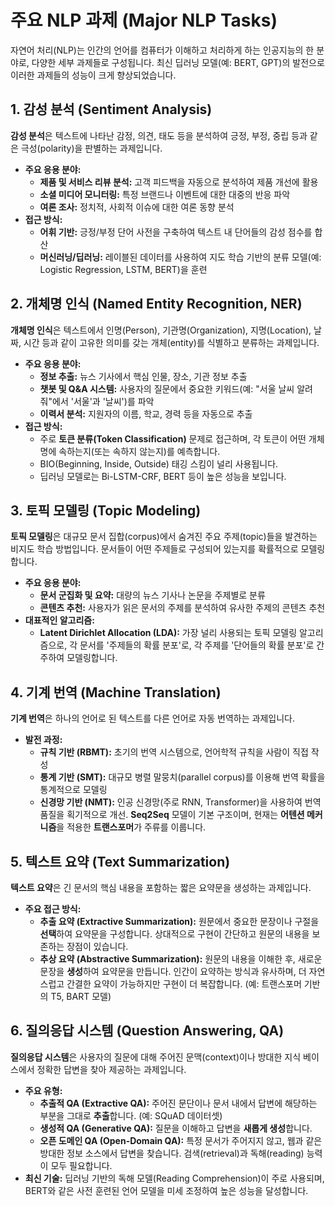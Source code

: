 # 주요 NLP 과제 (Major NLP Tasks)

자연어 처리(NLP)는 인간의 언어를 컴퓨터가 이해하고 처리하게 하는 인공지능의 한 분야로, 다양한 세부 과제들로 구성됩니다. 최신 딥러닝 모델(예: BERT, GPT)의 발전으로 이러한 과제들의 성능이 크게 향상되었습니다.

## 1. 감성 분석 (Sentiment Analysis)

**감성 분석**은 텍스트에 나타난 감정, 의견, 태도 등을 분석하여 긍정, 부정, 중립 등과 같은 극성(polarity)을 판별하는 과제입니다.

- **주요 응용 분야:**
  - **제품 및 서비스 리뷰 분석:** 고객 피드백을 자동으로 분석하여 제품 개선에 활용
  - **소셜 미디어 모니터링:** 특정 브랜드나 이벤트에 대한 대중의 반응 파악
  - **여론 조사:** 정치적, 사회적 이슈에 대한 여론 동향 분석
- **접근 방식:**
  - **어휘 기반:** 긍정/부정 단어 사전을 구축하여 텍스트 내 단어들의 감성 점수를 합산
  - **머신러닝/딥러닝:** 레이블된 데이터를 사용하여 지도 학습 기반의 분류 모델(예: Logistic Regression, LSTM, BERT)을 훈련

## 2. 개체명 인식 (Named Entity Recognition, NER)

**개체명 인식**은 텍스트에서 인명(Person), 기관명(Organization), 지명(Location), 날짜, 시간 등과 같이 고유한 의미를 갖는 개체(entity)를 식별하고 분류하는 과제입니다.

- **주요 응용 분야:**
  - **정보 추출:** 뉴스 기사에서 핵심 인물, 장소, 기관 정보 추출
  - **챗봇 및 Q&A 시스템:** 사용자의 질문에서 중요한 키워드(예: "서울 날씨 알려줘"에서 '서울'과 '날씨')를 파악
  - **이력서 분석:** 지원자의 이름, 학교, 경력 등을 자동으로 추출
- **접근 방식:**
  - 주로 **토큰 분류(Token Classification)** 문제로 접근하며, 각 토큰이 어떤 개체명에 속하는지(또는 속하지 않는지)를 예측합니다.
  - BIO(Beginning, Inside, Outside) 태깅 스킴이 널리 사용됩니다.
  - 딥러닝 모델로는 Bi-LSTM-CRF, BERT 등이 높은 성능을 보입니다.

## 3. 토픽 모델링 (Topic Modeling)

**토픽 모델링**은 대규모 문서 집합(corpus)에서 숨겨진 주요 주제(topic)들을 발견하는 비지도 학습 방법입니다. 문서들이 어떤 주제들로 구성되어 있는지를 확률적으로 모델링합니다.

- **주요 응용 분야:**
  - **문서 군집화 및 요약:** 대량의 뉴스 기사나 논문을 주제별로 분류
  - **콘텐츠 추천:** 사용자가 읽은 문서의 주제를 분석하여 유사한 주제의 콘텐츠 추천
- **대표적인 알고리즘:**
  - **Latent Dirichlet Allocation (LDA):** 가장 널리 사용되는 토픽 모델링 알고리즘으로, 각 문서를 '주제들의 확률 분포'로, 각 주제를 '단어들의 확률 분포'로 간주하여 모델링합니다.

## 4. 기계 번역 (Machine Translation)

**기계 번역**은 하나의 언어로 된 텍스트를 다른 언어로 자동 번역하는 과제입니다.

- **발전 과정:**
  - **규칙 기반 (RBMT):** 초기의 번역 시스템으로, 언어학적 규칙을 사람이 직접 작성
  - **통계 기반 (SMT):** 대규모 병렬 말뭉치(parallel corpus)를 이용해 번역 확률을 통계적으로 모델링
  - **신경망 기반 (NMT):** 인공 신경망(주로 RNN, Transformer)을 사용하여 번역 품질을 획기적으로 개선. **Seq2Seq** 모델이 기본 구조이며, 현재는 **어텐션 메커니즘**을 적용한 **트랜스포머**가 주류를 이룹니다.

## 5. 텍스트 요약 (Text Summarization)

**텍스트 요약**은 긴 문서의 핵심 내용을 포함하는 짧은 요약문을 생성하는 과제입니다.

- **주요 접근 방식:**
  - **추출 요약 (Extractive Summarization):** 원문에서 중요한 문장이나 구절을 **선택**하여 요약문을 구성합니다. 상대적으로 구현이 간단하고 원문의 내용을 보존하는 장점이 있습니다.
  - **추상 요약 (Abstractive Summarization):** 원문의 내용을 이해한 후, 새로운 문장을 **생성**하여 요약문을 만듭니다. 인간이 요약하는 방식과 유사하며, 더 자연스럽고 간결한 요약이 가능하지만 구현이 더 복잡합니다. (예: 트랜스포머 기반의 T5, BART 모델)

## 6. 질의응답 시스템 (Question Answering, QA)

**질의응답 시스템**은 사용자의 질문에 대해 주어진 문맥(context)이나 방대한 지식 베이스에서 정확한 답변을 찾아 제공하는 과제입니다.

- **주요 유형:**
  - **추출적 QA (Extractive QA):** 주어진 문단이나 문서 내에서 답변에 해당하는 부분을 그대로 **추출**합니다. (예: SQuAD 데이터셋)
  - **생성적 QA (Generative QA):** 질문을 이해하고 답변을 **새롭게 생성**합니다.
  - **오픈 도메인 QA (Open-Domain QA):** 특정 문서가 주어지지 않고, 웹과 같은 방대한 정보 소스에서 답변을 찾습니다. 검색(retrieval)과 독해(reading) 능력이 모두 필요합니다.
- **최신 기술:** 딥러닝 기반의 독해 모델(Reading Comprehension)이 주로 사용되며, BERT와 같은 사전 훈련된 언어 모델을 미세 조정하여 높은 성능을 달성합니다.
